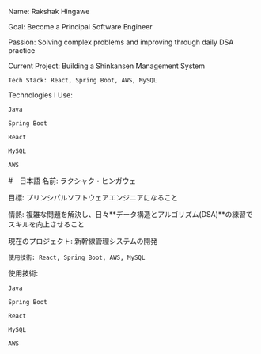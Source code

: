 Name: Rakshak Hingawe

Goal: Become a Principal Software Engineer

Passion: Solving complex problems and improving through daily DSA practice

Current Project: Building a Shinkansen Management System

    Tech Stack: React, Spring Boot, AWS, MySQL

Technologies I Use:

    Java

    Spring Boot

    React

    MySQL

    AWS
#　日本語
名前: ラクシャク・ヒンガウェ

目標: プリンシパルソフトウェアエンジニアになること

情熱: 複雑な問題を解決し、日々**データ構造とアルゴリズム(DSA)**の練習でスキルを向上させること

現在のプロジェクト: 新幹線管理システムの開発

    使用技術: React, Spring Boot, AWS, MySQL

使用技術:

    Java

    Spring Boot

    React

    MySQL

    AWS

